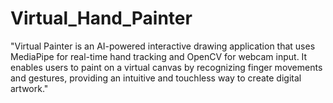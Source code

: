 # Virtual_Hand_Painter
"Virtual Painter is an AI-powered interactive drawing application that uses MediaPipe for real-time hand tracking and OpenCV for webcam input. It enables users to paint on a virtual canvas by recognizing finger movements and gestures, providing an intuitive and touchless way to create digital artwork."
